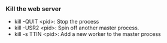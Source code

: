 <!-- post: -->


### Kill the web server

- kill -QUIT \<pid>: Stop the process
- kill -USR2 \<pid>: Spin off another master process.
- kill -s TTIN \<pid>: Add a new worker to the master process

